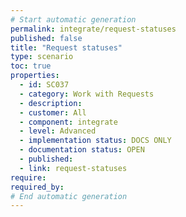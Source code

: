 ```yaml
---
# Start automatic generation
permalink: integrate/request-statuses
published: false
title: "Request statuses"
type: scenario
toc: true
properties:
  - id: SC037
  - category: Work with Requests
  - description:
  - customer: All
  - component: integrate
  - level: Advanced
  - implementation status: DOCS ONLY
  - documentation status: OPEN
  - published:
  - link: request-statuses
require:
required_by:
# End automatic generation
---
```

